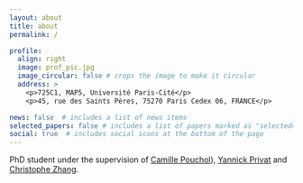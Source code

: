 ```yaml
---
layout: about
title: about
permalink: /

profile:
  align: right
  image: prof_pic.jpg
  image_circular: false # crops the image to make it circular
  address: >
    <p>725C1, MAP5, Université Paris-Cité</p>
    <p>45, rue des Saints Pères, 75270 Paris Cedex 06, FRANCE</p>

news: false  # includes a list of news items
selected_papers: false # includes a list of papers marked as "selected={true}"
social: true  # includes social icons at the bottom of the page
---
```


PhD student under the supervision of [Camille Pouchol](https://poucholcamille.wixsite.com/)), [Yannick Privat](https://yannick-privat.perso.math.cnrs.fr) and [Christophe Zhang](https://christophezhang.netlify.app). 

<!--I study **bullshit maths**. 

After my studies at Prout University 
 (cycle
%ingénieur), I took the [Masters in Mathematics, Vision and
Learning](https://www.master-mva.com/) ("MVA" in French), where I took [Gabriel
Peyré](http://www.gpeyre.com/)'s "Optimal Transport" course. Enthralled, I took
a project on [A Wasserstein distance between
GMMs](https://hal.archives-ouvertes.fr/hal-02178204v4/document). This led me to
an internship with Julie Delon and [Rémi
Flamary](https://remi.flamary.com/index.fr.html) on [Generalised Wasserstein
Barycentres](https://arxiv.org/pdf/2105.09755.pdf). This internship finished in
September 2022, and I am now continuing this work and branching back to GMM-OT
and Sliced Wasserstein during my PhD.
-->
